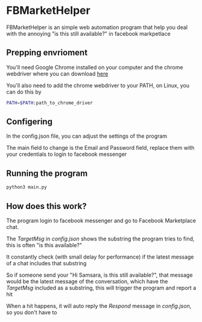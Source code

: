 # FBMarketHelper
FBMarketHelper is an simple web automation program that help you deal with the annoying "is this still available?" in facebook markpetlace

## Prepping envrioment
You'll need Google Chrome installed on your computer and the chrome webdriver where you can download [here](https://chromedriver.chromium.org/downloads)

You'll also need to add the chrome webdriver to your PATH, on Linux, you can do this by
```bash
PATH=$PATH:path_to_chrome_driver
```

## Configering
In the config.json file, you can adjust the settings of the program

The main field to change is the Email and Password field, replace them with your credentials to login to facebook messenger

## Running the program
```bash
python3 main.py
```

## How does this work?
The program login to facebook messenger and go to Facebook Marketplace chat.

The *TargetMsg* in *config.json* shows the substring the program tries to find, this is often "is this available?"

It constantly check (with small delay for performance) if the latest message of a chat includes that substring

So if someone send your "Hi Samsara, is this still available?", that message would be the latest message of the conversation, which have the *TargetMsg* included as a substring, this will trigger the program and report a hit

When a hit happens, it will auto reply the *Respond* message in *config.json*, so you don't have to
